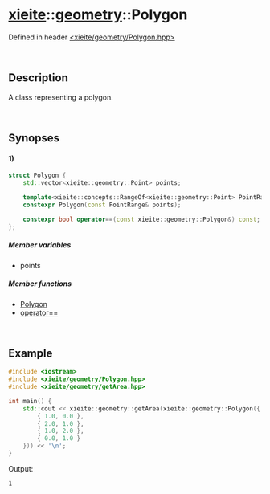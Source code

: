 # [xieite](../xieite.md)\:\:[geometry](../geometry.md)\:\:Polygon
Defined in header [<xieite/geometry/Polygon.hpp>](../../include/xieite/geometry/Polygon.hpp)

&nbsp;

## Description
A class representing a polygon.

&nbsp;

## Synopses
#### 1)
```cpp
struct Polygon {
    std::vector<xieite::geometry::Point> points;

    template<xieite::concepts::RangeOf<xieite::geometry::Point> PointRange>
    constexpr Polygon(const PointRange& points);

    constexpr bool operator==(const xieite::geometry::Polygon&) const;
};
```
##### Member variables
- points
##### Member functions
- [Polygon](./Polygon/constructor.md)
- [operator==](./Polygon/operatorEquals.md)

&nbsp;

## Example
```cpp
#include <iostream>
#include <xieite/geometry/Polygon.hpp>
#include <xieite/geometry/getArea.hpp>

int main() {
    std::cout << xieite::geometry::getArea(xieite::geometry::Polygon({
        { 1.0, 0.0 },
        { 2.0, 1.0 },
        { 1.0, 2.0 },
        { 0.0, 1.0 }
    })) << '\n';
}
```
Output:
```
1
```
